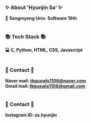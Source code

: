   ### ✨ About 'Hyunjin Sa' ✨
  👋 <strong>Sangmyeng Univ. Software 19th <br>
  <br>

  ### 📚 Tech Stack 📚
  💻 <strong>C, Python, HTML, CSS, Javascript <br>
  <br>
  
  ### 📧 Contact 📧
  <strong>Naver mail: tkguswls1106@naver.com <br>
  <strong>Gmail mail: tkguswls1106@gmail.com <br>
  <br>
    
  ### 💌 Contact 💌
  <strong>Instagram ID: sa.hyunjin<br>
